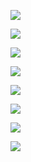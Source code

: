 ![](!imgdir/44ac411ead3f5767b76b14eabf1cfd09a57c9cda.jpg)

![](!imgdir/1c69b8b04ea5ad1c42be4cd5950b4a36f37e27f7.jpg)

![](!imgdir/c1d59a413b73925bceb9713d4636044534f3b872.jpg)

![](!imgdir/aed07ba6a048eb50eb134e35157770f7270c3f44.jpg)

![](!imgdir/60b15bbd1c832db389d1adcb24a57c86a75d1b71.jpg)

![](!imgdir/06ea76b98eb180948e247216bbeba33f0747ba1e.jpg)

![](!imgdir/5bcc48a4e05e33cafce5d6405c950159b307e720.jpg)

![](!imgdir/ed7473d368fafd637d739e59cf75cb36cc1fe6c6.jpg)
